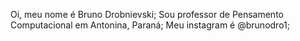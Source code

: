 Oi, meu nome é Bruno Drobnievski;
Sou professor de Pensamento Computacional em Antonina, Paraná;
Meu instagram é @brunodro1;

<!---
Brunodro1/Brunodro1 is a ✨ special ✨ repository because its `README.md` (this file) appears on your GitHub profile.
You can click the Preview link to take a look at your changes.
--->
